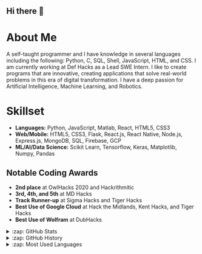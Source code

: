 ## Hi there 👋

# About Me
A self-taught programmer and I have knowledge in several languages including the following: Python, C, SQL, Shell, JavaScript, HTML, and CSS. I am currently working at Def Hacks as a Lead SWE Intern. I like to create programs that are innovative, creating applications that solve real-world problems in this era of digital transformation. I have a deep passion for Artificial Intelligence, Machine Learning, and Robotics.

# Skillset
* **Languages:** Python, JavaScript, Matlab, React, HTML5, CSS3
* **Web/Mobile:** HTML5, CSS3, Flask, React.js, React Native, Node.js, Express.js, MongoDB, SQL, Firebase, GCP
* **ML/AI/Data Science:** Scikit Learn, Tensorflow, Keras, Matplotlib, Numpy, Pandas

## Notable Coding Awards
* **2nd place** at OwlHacks 2020 and Hackrithmitic
* **3rd, 4th, and 5th** at MD Hacks
* **Track Runner-up** at Sigma Hacks and Tiger Hacks
* **Best Use of Google Cloud** at Hack the Midlands, Kent Hacks, and Tiger Hacks
* **Best Use of Wolfram** at DubHacks

<div>
<details>
  <summary>:zap: GitHub Stats</summary>

  <img align="left" alt="Srikar's GitHub Stats" src="https://github-readme-stats.codestackr.vercel.app/api?username=Srikark-17&show_icons=true&hide_border=true&dummy=1234" />

</details>
</div>
<div>
<details>
  <summary>:zap: GitHub History</summary>
  <p><img align="center" src="https://github-readme-streak-stats.herokuapp.com/?user=Srikark-17&dummy=123" alt="Srikark-17" /></p>

</details>
</div>
<div>
<details>
  <summary>:zap: Most Used Languages</summary>

<p><img align="left" src="https://github-readme-stats.vercel.app/api/top-langs?username=Srikark-17&show_icons=true&locale=en&layout=compact&dummy=1234" alt="Srikark-17" /></p>
</details>
</div>
<!--
**Srikark-17/Srikark-17 is a ✨ _special_ ✨ repository because its `README.md` (this file) appears on your GitHub profile.

Here are some ideas to get you started:

- 🔭 I’m currently working on creating code that can be helpful to thousands, hopefully millions
- 🌱 I’m currently learning Full Stack Development
- 👯 I’m looking to collaborate on ...
- 🤔 I’m looking for help with ...
- 💬 Ask me about ...
- 📫 How to reach me: ...
- 😄 Pronouns: ...
- ⚡ Fun fact: ...
-->
